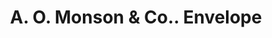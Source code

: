 ---
doi: 10.7916/D8RB8GQJ
date_other: '1905'
date_other_textual: '1905'
form: printed ephemera
genre:
- Envelopes
name:
- A. O. Monson & Co.
object_in_context_url: https://biggert.cul.columbia.edu/items/view/ave_biggert_01632
subject_hierarchical_geographic:
- Osceola, Nebraska, United States
subject_name:
- A. O. Monson & Co.
title: A. O. Monson & Co.. Envelope
sort_title: A. O. Monson & Co.. Envelope
call_number: ave_biggert_01632
coordinates:
- 41.17805555555555,-97.54861111111111
pid: ave_biggert_01632
identifiers: ave_biggert_01632
canvas_id: ldpd:396891
permalink: "/items/ave_biggert_01632/"
layout: iiif-image-page
---